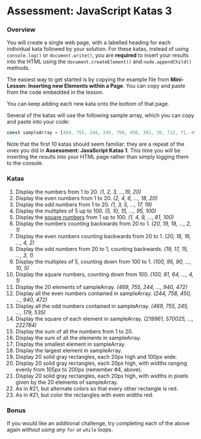 # Assessment: JavaScript Katas 3 #

### Overview ###

You will create a single web page, with a labelled heading for each individual kata followed by your solution. For these katas, instead of using `console.log()` or `document.write()`, you are **required** to insert your results into the HTML using the `document.createElement()` and `node.appendChild()` methods.

The easiest way to get started is by copying the example file from **Mini-Lesson: Inserting new Elements within a Page**. You can copy and paste from the code embedded in the lesson.

You can keep adding each new kata onto the bottom of that page.

Several of the katas will use the following sample array, which you can copy and paste into your code:

```js
const sampleArray = [469, 755, 244, 245, 758, 450, 302, 20, 712, 71, 456, 21, 398, 339, 882, 848, 179, 535, 940, 472];
```

Note that the first 10 katas should seem familiar: they are a repeat of the ones you did in **Assessment: JavaScript Katas 1**. This time you will be inserting the results into your HTML page rather than simply logging them to the console.

### Katas ###

1.  Display the numbers from 1 to 20. _(1, 2, 3, ...,19, 20)_
2.  Display the even numbers from 1 to 20. _(2, 4, 6, ..., 18, 20)_
3.  Display the odd numbers from 1 to 20. _(1, 3, 5, ..., 17, 19)_
4.  Display the multiples of 5 up to 100. _(5, 10, 15, ..., 95, 100)_
5.  Display the [square numbers](https://simple.wikipedia.org/wiki/Square_number) from 1 up to 100. _(1, 4, 9, ..., 81, 100)_
6.  Display the numbers counting backwards from 20 to 1. _(20, 19, 18, ..., 2, 1)_
7.  Display the even numbers counting backwards from 20 to 1. _(20, 18, 16, ..., 4, 2)_
8.  Display the odd numbers from 20 to 1, counting backwards. _(19, 17, 15, ..., 3, 1)_
9.  Display the multiples of 5, counting down from 100 to 1. _(100, 95, 90, ..., 10, 5)_
10.  Display the square numbers, counting down from 100. _(100, 81, 64, ..., 4, 1)_
11.  Display the 20 elements of sampleArray. _(469, 755, 244, ..., 940, 472)_
12.  Display all the even numbers contained in sampleArray. _(244, 758, 450, ..., 940, 472)_
13.  Display all the odd numbers contained in sampleArray. _(469, 755, 245, ..., 179, 535)_
14.  Display the square of each element in sampleArray. _(219961, 570025, ..., 222784)_
15.  Display the sum of all the numbers from 1 to 20.
16.  Display the sum of all the elements in sampleArray.
17.  Display the smallest element in sampleArray.
18.  Display the largest element in sampleArray.
19.  Display 20 solid gray rectangles, each 20px high and 100px wide.
20.  Display 20 solid gray rectangles, each 20px high, with widths ranging evenly from 105px to 200px (remember #4, above).
21.  Display 20 solid gray rectangles, each 20px high, with widths in pixels given by the 20 elements of sampleArray.
22.  As in #21, but alternate colors so that every other rectangle is red.
23.  As in #21, but color the rectangles with even widths red. 

### Bonus ###

If you would like an additional challenge, try completing each of the above again _without using any `for` or `while` loops_.
